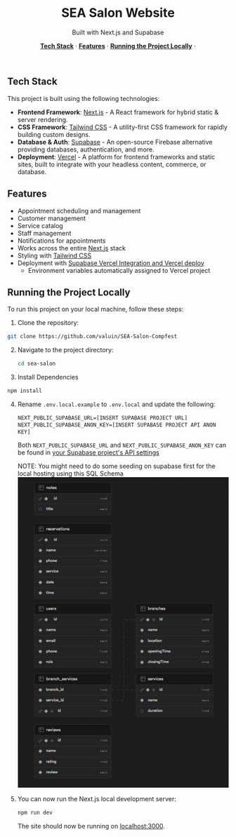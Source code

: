 <h1 align="center">SEA Salon Website</h1>

<p align="center">
 Built with Next.js and Supabase
</p>

<p align="center">
  <a href="#tech-stack"><strong>Tech Stack</strong></a> ·
  <a href="#features"><strong>Features</strong></a> ·
  <a href="#running-the-project-locally"><strong>Running the Project Locally</strong></a> ·
</p>
<br/>

## Tech Stack

This project is built using the following technologies:

- **Frontend Framework**: [Next.js](https://nextjs.org) - A React framework for hybrid static & server rendering.
- **CSS Framework**: [Tailwind CSS](https://tailwindcss.com) - A utility-first CSS framework for rapidly building custom designs.
- **Database & Auth**: [Supabase](https://supabase.com) - An open-source Firebase alternative providing databases, authentication, and more.
- **Deployment**: [Vercel](https://vercel.com) - A platform for frontend frameworks and static sites, built to integrate with your headless content, commerce, or database.

## Features

- Appointment scheduling and management
- Customer management
- Service catalog
- Staff management
- Notifications for appointments
- Works across the entire [Next.js](https://nextjs.org) stack
- Styling with [Tailwind CSS](https://tailwindcss.com)
- Deployment with [Supabase Vercel Integration and Vercel deploy](#deploy-your-own)
  - Environment variables automatically assigned to Vercel project



## Running the Project Locally

To run this project on your local machine, follow these steps:

1. Clone the repository:
  ```bash
  git clone https://github.com/valuin/SEA-Salon-Compfest
  ```

2. Navigate to the project directory:
   ```bash
   cd sea-salon
   ```

3. Install Dependencies
  ```bash
  npm install
  ```

4. Rename `.env.local.example` to `.env.local` and update the following:

   ```
   NEXT_PUBLIC_SUPABASE_URL=[INSERT SUPABASE PROJECT URL]
   NEXT_PUBLIC_SUPABASE_ANON_KEY=[INSERT SUPABASE PROJECT API ANON KEY]
   ```

   Both `NEXT_PUBLIC_SUPABASE_URL` and `NEXT_PUBLIC_SUPABASE_ANON_KEY` can be found in [your Supabase project's API settings](https://app.supabase.com/project/_/settings/api)

   NOTE: You might need to do some seeding on supabase first for the local hosting using this SQL Schema
   <img alt="Database Schema" src="/public/scheme.png">


5. You can now run the Next.js local development server:

   ```bash
   npm run dev
   ```

   The site should now be running on [localhost:3000](http://localhost:3000/).

